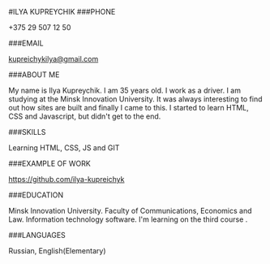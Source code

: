 #ILYA KUPREYCHIK
###PHONE

+375 29 507 12 50

###EMAIL

kupreichykilya@gmail.com

###ABOUT ME

My name is Ilya Kupreychik. I am 35 years old. I work as a driver. I am studying at the Minsk Innovation University. It was always interesting to find out how sites are built and finally I came to this. I started to learn HTML, CSS and Javascript, but didn't get to the end.

###SKILLS

Learning HTML, CSS, JS and GIT

###EXAMPLE OF WORK

https://github.com/ilya-kupreichyk

###EDUCATION

Minsk Innovation University. Faculty of Communications, Economics and Law. Information technology software. I'm learning on the third course .

###LANGUAGES

Russian, English(Elementary)